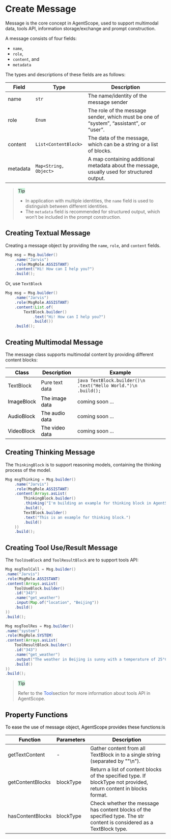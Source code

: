 # Create Message
Message is the core concept in AgentScope, used to support multimodal data, tools API, information storage/exchange and prompt construction.

A message consists of four fields:

+ `name`,
+ `role`,
+ `content`, and
+ `metadata`

The types and descriptions of these fields are as follows:

| Field | Type | Description |
| --- | --- | --- |
| name | `str` | The name/identity of the message sender |
| role | `Enum` | The role of the message sender, which must be one of “system”, “assistant”, or “user”. |
| content | `List<ContentBlock>` | The data of the message, which can be a string or a list of blocks. |
| metadata | `Map<String, Object>` | A map containing additional metadata about the message, usually used for structured output. |




> **<font style="background-color:rgba(0, 200, 82, 0.2);">Tip</font>**
>
> + In application with multiple identities, the `name` field is used to distinguish between different identities.
> + The `metadata` field is recommended for structured output, which won’t be included in the prompt construction.
>

## Creating Textual Message
Creating a message object by providing the `name`, `role`, and `content` fields.

```java
Msg msg = Msg.builder()
    .name("Jarvis")
    .role(MsgRole.ASSISTANT)
    .content("Hi! How can I help you?")
    .build();
```



Or, use `TextBlock`

```java
Msg msg = Msg.builder()
    .name("Jarvis")
    .role(MsgRole.ASSISTANT)
    .content(List.of(
        TextBlock.builder()
            .text("Hi! How can I help you?")
            .build())
    .build();
```

## Creating Multimodal Message
The message class supports multimodal content by providing different content blocks:

| <font style="color:rgb(0, 0, 0);">Class</font> | <font style="color:rgb(0, 0, 0);">Description</font> | <font style="color:rgb(0, 0, 0);">Example</font> |
| --- | --- | --- |
| TextBlock | Pure text data | ```java TextBlock.builder()\n .text("Hello World.")\n .build(); ```  |
| <font style="color:rgb(0, 0, 0);">ImageBlock</font> | <font style="color:rgb(0, 0, 0);">The image data</font> | coming soon ...  |
| <font style="color:rgb(0, 0, 0);">AudioBlock</font> | <font style="color:rgb(0, 0, 0);">The audio data</font> | coming soon ...  |
| <font style="color:rgb(0, 0, 0);">VideoBlock</font> | <font style="color:rgb(0, 0, 0);">The video data</font> | coming soon ...  |

## Creating Thinking Message
The `ThinkingBlock` is to support reasoning models, containing the thinking process of the model.

```java
Msg msgThinking = Msg.builder()
    .name("Jarvis")
    .role(MsgRole.ASSISTANT)
    .content(Arrays.asList(
        ThinkingBlock.builder()
        .thinking("I'm building an example for thinking block in AgentScope.")
        .build(),
        TextBlock.builder()
        .text("This is an example for thinking block.")
        .build()
    ))
    .build();

```

## Creating Tool Use/Result Message
The `ToolUseBlock` and `ToolResultBlock` are to support tools API:

```java
Msg msgToolCall = Msg.builder()
.name("Jarvis")
.role(MsgRole.ASSISTANT)
.content(Arrays.asList(
    ToolUseBlock.builder()
    .id("343")
    .name("get_weather")
    .input(Map.of("location", "Beijing"))
    .build()
))
.build();

Msg msgToolRes = Msg.builder()
.name("system")
.role(MsgRole.SYSTEM)
.content(Arrays.asList(
    ToolResultBlock.builder()
    .id("343")
    .name("get_weather")
    .output("The weather in Beijing is sunny with a temperature of 25°C.")
    .build()
))
.build();
```



> **<font style="background-color:rgba(0, 200, 82, 0.2);">Tip</font>**
>
> Refer to the <font style="color:rgb(39, 87, 221);">Tool</font>section for more information about tools API in AgentScope.
>



## <font style="color:rgb(0, 0, 0);">Property Functions</font>
<font style="color:rgb(0, 0, 0);">To ease the use of message object, AgentScope provides these functions:is  </font>

| <font style="color:rgb(0, 0, 0);">Function</font> | <font style="color:rgb(0, 0, 0);">Parameters</font> | <font style="color:rgb(0, 0, 0);">Description</font> |
| --- | --- | --- |
| getTextContent | - | Gather content from all TextBlock in to a single string (separated by ""\n"). |
| getContentBlocks | blockType | Return a list of content blocks of the specified type. If blockType not provided, return content in blocks format. |
| hasContentBlocks | blockType | Check whether the message has content blocks of the specified type. The str content is considered as a TextBlock type. |




<font style="color:rgb(0, 0, 0);">  
</font>


